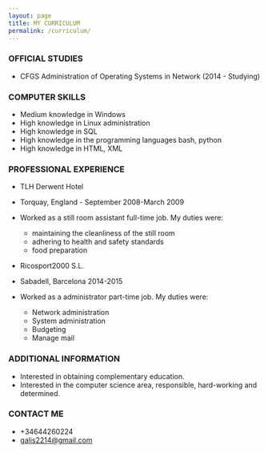 ```yaml
---
layout: page
title: MY CURRICULUM
permalink: /curriculum/
---
```


### **OFFICIAL STUDIES**
  * CFGS Administration of Operating Systems in Network (2014 - Studying)


### **COMPUTER SKILLS**
  * Medium knowledge in Windows
  * High knowledge in Linux administration
  * High knowledge in SQL
  * High knowledge in the programming languages bash, python
  * High knowledge in HTML, XML


### **PROFESSIONAL EXPERIENCE**
  * TLH Derwent Hotel
  * Torquay, England - September 2008-March 2009
  * Worked as a still room assistant full-time job. My duties were:
      * maintaining the cleanliness of the still room
      * adhering to health and safety standards
      * food preparation
 

  * Ricosport2000 S.L.
  * Sabadell, Barcelona 2014-2015
  * Worked as a administrator part-time job. My duties were:
      * Network administration
      * System administration
      * Budgeting
      * Manage mail


### **ADDITIONAL INFORMATION**

* Interested in obtaining complementary education.
* Interested in the computer science area, responsible, hard-working and determined.


### **CONTACT ME**

* +34644260224
* [galis2214@gmail.com](mailto:galis2214@gmail.com)
